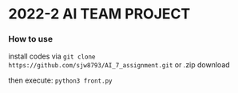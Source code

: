 # 2022-2 AI TEAM PROJECT

### How to use
install codes via `git clone https://github.com/sjw8793/AI_7_assignment.git` or .zip download

then execute:
```python3 front.py```
